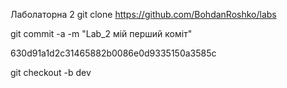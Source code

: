 Лаболаторна 2
git clone https://github.com/BohdanRoshko/labs

git commit -a -m "Lab_2 мій перший коміт"

630d91a1d2c31465882b0086e0d9335150a3585c

git checkout -b dev